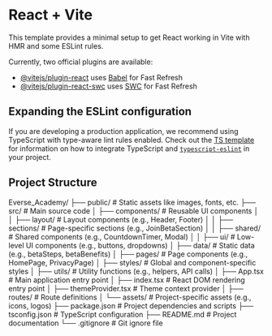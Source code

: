 
# React + Vite

This template provides a minimal setup to get React working in Vite with HMR and some ESLint rules.

Currently, two official plugins are available:

- [@vitejs/plugin-react](https://github.com/vitejs/vite-plugin-react/blob/main/packages/plugin-react) uses [Babel](https://babeljs.io/) for Fast Refresh
- [@vitejs/plugin-react-swc](https://github.com/vitejs/vite-plugin-react/blob/main/packages/plugin-react-swc) uses [SWC](https://swc.rs/) for Fast Refresh

## Expanding the ESLint configuration

If you are developing a production application, we recommend using TypeScript with type-aware lint rules enabled. Check out the [TS template](https://github.com/vitejs/vite/tree/main/packages/create-vite/template-react-ts) for information on how to integrate TypeScript and [`typescript-eslint`](https://typescript-eslint.io) in your project.

## Project Structure

Everse_Academy/
├── public/                     # Static assets like images, fonts, etc.
├── src/                        # Main source code
│   ├── components/             # Reusable UI components
│   │   ├── layout/             # Layout components (e.g., Header, Footer)
│   │   ├── sections/           # Page-specific sections (e.g., JoinBetaSection)
│   │   ├── shared/             # Shared components (e.g., CountdownTimer, Modal)
│   │   ├── ui/                 # Low-level UI components (e.g., buttons, dropdowns)
│   ├── data/                   # Static data (e.g., betaSteps, betaBenefits)
│   ├── pages/                  # Page components (e.g., HomePage, PrivacyPage)
│   ├── styles/                 # Global and component-specific styles
│   ├── utils/                  # Utility functions (e.g., helpers, API calls)
│   ├── App.tsx                 # Main application entry point
│   ├── index.tsx               # React DOM rendering entry point
│   ├── themeProvider.tsx       # Theme context provider
│   ├── routes/                 # Route definitions
│   └── assets/                 # Project-specific assets (e.g., icons, logos)
├── package.json                # Project dependencies and scripts
├── tsconfig.json               # TypeScript configuration
├── README.md                   # Project documentation
└── .gitignore                  # Git ignore file

